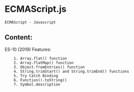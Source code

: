 # ECMAScript.js
    ECMAScript - Javascript

## Content:

ES-10 (2019) Features:

        1. Array.flat() function
        2. Array.flatMap() function
        3. Object.fromEntries() function
        4. String.trimStart() and String.trimEnd() functions
        5. Try Catch Binding
        6. Function().toString()
        7. Symbol.description
